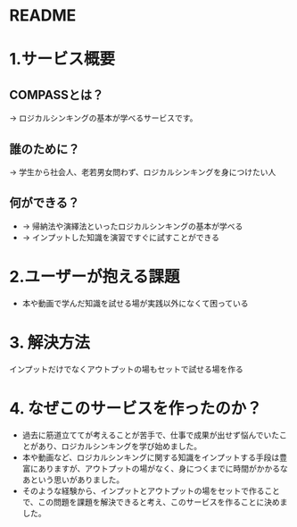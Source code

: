 # README
# 1.サービス概要
## COMPASSとは？
→ ロジカルシンキングの基本が学べるサービスです。

## 誰のために？
→ 学生から社会人、老若男女問わず、ロジカルシンキングを身につけたい人

## 何ができる？
- → 帰納法や演繹法といったロジカルシンキングの基本が学べる
- → インプットした知識を演習ですぐに試すことができる

# 2.ユーザーが抱える課題

- 本や動画で学んだ知識を試せる場が実践以外になくて困っている

# 3. 解決方法

インプットだけでなくアウトプットの場もセットで試せる場を作る

# 4. なぜこのサービスを作ったのか？

- 過去に筋道立ててが考えることが苦手で、仕事で成果が出せず悩んでいたことがあり、ロジカルシンキングを学び始めました。
- 本や動画など、ロジカルシンキングに関する知識をインプットする手段は豊富にありますが、アウトプットの場がなく、身につくまでに時間がかかるなあという思いがありました。
- そのような経験から、インプットとアウトプットの場をセットで作ることで、この問題を課題を解決できると考え、このサービスを作ることに決めました。
